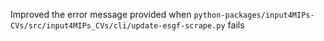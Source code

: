 Improved the error message provided when `python-packages/input4MIPs-CVs/src/input4MIPs_CVs/cli/update-esgf-scrape.py` fails

